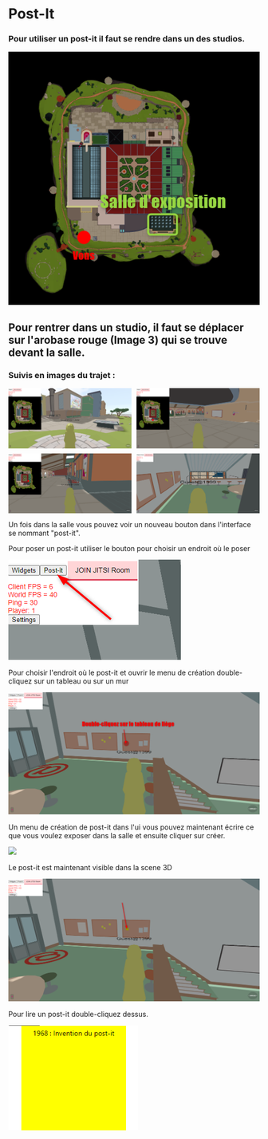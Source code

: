# Post-It

### Pour utiliser un post-it il faut se rendre dans un des studios.

![](../../img/doc/SalleExpoMap.png)

## Pour rentrer dans un studio, il faut se déplacer sur l'**arobase rouge** (Image 3) qui se trouve devant la salle.

### Suivis en images du trajet :<br/>

<div style="display:grid;   grid-template-columns: auto auto;grid-gap: 10px;">
<img src="../../img/doc/PI1.png"><img src="../../img/doc/PI2.png"><img src="../../img/doc/PI3.png"><img src="../../img/doc/PI4.png">
</div>

Un fois dans la salle vous pouvez voir un nouveau bouton dans l'interface se nommant "post-it".

Pour poser un post-it utiliser le bouton pour choisir un endroit où le poser

![](../../img/doc/PIButton.png)

Pour choisir l'endroit où le post-it et ouvrir le menu de création double-cliquez sur un tableau ou sur un mur

![](../../img/doc/PIDbClickTable.png)

Un menu de création de post-it dans l'ui vous pouvez maintenant écrire ce que vous voulez exposer dans la salle et ensuite cliquer sur créer.

![](../../img/doc/PIMenuCr%C3%A9ation.png)

Le post-it est maintenant visible dans la scene 3D

![](../../img/doc/PIPlaced.png)

Pour lire un post-it double-cliquez dessus.

![](../../img/doc/PIRead.png)
